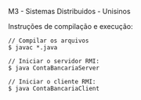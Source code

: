 M3 - Sistemas Distribuidos - Unisinos

Instruções de compilação e execução:

```shell
// Compilar os arquivos
$ javac *.java

// Iniciar o servidor RMI:
$ java ContaBancariaServer

// Iniciar o cliente RMI:
$ java ContaBancariaClient
```